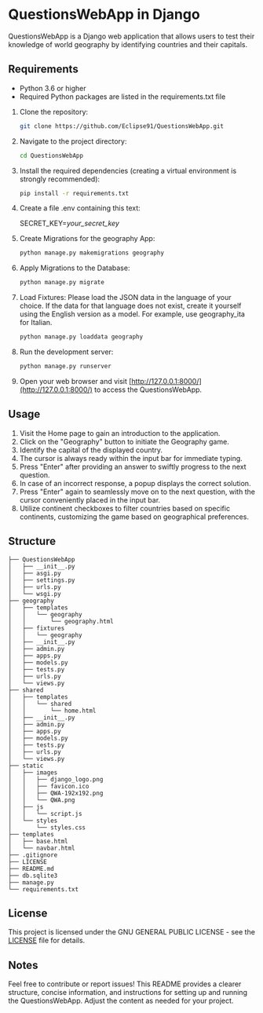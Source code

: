 # QuestionsWebApp in Django

QuestionsWebApp is a Django web application that allows users to test their knowledge of world geography by identifying countries and their capitals.

## Requirements

- Python 3.6 or higher
- Required Python packages are listed in the requirements.txt file

1. Clone the repository:

   ```bash
   git clone https://github.com/Eclipse91/QuestionsWebApp.git
   ```

2. Navigate to the project directory:

   ```bash
   cd QuestionsWebApp
   ```

3. Install the required dependencies (creating a virtual environment is strongly recommended):

   ```bash
   pip install -r requirements.txt
   ```

4. Create a file .env containing this text:
   
    SECRET_KEY=_your_secret_key_

5. Create Migrations for the geography App:

   ```bash
   python manage.py makemigrations geography
   ```

6. Apply Migrations to the Database:

   ```bash
   python manage.py migrate
   ```

7. Load Fixtures: Please load the JSON data in the language of your choice. If the data for that language does not exist, create it yourself using the English version as a model. For example, use geography_ita for Italian.

   ```bash
   python manage.py loaddata geography
   ```

8. Run the development server:

   ```bash
   python manage.py runserver
   ```

9. Open your web browser and visit [http://127.0.0.1:8000/](http://127.0.0.1:8000/) to access the QuestionsWebApp.

## Usage

1. Visit the Home page to gain an introduction to the application.
2. Click on the "Geography" button to initiate the Geography game.
3. Identify the capital of the displayed country.
4. The cursor is always ready within the input bar for immediate typing.
5. Press "Enter" after providing an answer to swiftly progress to the next question.
6. In case of an incorrect response, a popup displays the correct solution.
7. Press "Enter" again to seamlessly move on to the next question, with the cursor conveniently placed in the input bar.
8. Utilize continent checkboxes to filter countries based on specific continents, customizing the game based on geographical preferences.

## Structure
   ```
├── QuestionsWebApp
│   ├── __init__.py
│   ├── asgi.py
│   ├── settings.py
│   ├── urls.py
│   └── wsgi.py
├── geography
│   ├── templates
│   │   └── geography
│   │       └── geography.html
│   ├── fixtures
│   │   └── geography
│   ├── __init__.py
│   ├── admin.py
│   ├── apps.py
│   ├── models.py
│   ├── tests.py
│   ├── urls.py
│   └── views.py
├── shared
│   ├── templates
│   │   └── shared
│   │       └── home.html
│   ├── __init__.py
│   ├── admin.py
│   ├── apps.py
│   ├── models.py
│   ├── tests.py
│   ├── urls.py
│   └── views.py
├── static
│   ├── images
│   │   ├── django_logo.png
│   │   ├── favicon.ico
│   │   ├── QWA-192x192.png
│   │   └── QWA.png
│   ├── js
│   │   └── script.js
│   └── styles
│       └── styles.css
├── templates
│   ├── base.html
│   └── navbar.html
├── .gitignore
├── LICENSE
├── README.md
├── db.sqlite3
├── manage.py
└── requirements.txt
   ```

## License

This project is licensed under the GNU GENERAL PUBLIC LICENSE - see the [LICENSE](LICENSE) file for details.

## Notes

Feel free to contribute or report issues!
This README provides a clearer structure, concise information, and instructions for setting up and running the QuestionsWebApp. Adjust the content as needed for your project.